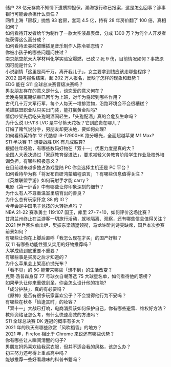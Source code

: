 储户 28 亿元存款不知情下遭质押担保，渤海银行称已报案，这是怎么回事？涉事银行可能会承担什么责任？  
网传上海「房叔」抛售 93 套房，套现 4.5 亿，持有 28 年房价翻了 100 倍，真相如何？  
如何看待开发者给华为制作了一款太空液晶表盘，分成 1300 万？为何个人开发者能获得这么高分成？  
如何看待孟美岐被曝插足音乐制作人陈令韬恋情？  
你被小孩子的哪些问题问住过？  
南京航空航天大学材料化学实验室爆燃，已致 2 死 9 伤，目前情况如何？事故原因可能是什么？  
小说剧情「这里是两千万，离开我儿子」，女主要拿到钱应该走哪些程序？  
2022 国考报名结束，超 202 万人报名，反映了怎样的现象和趋势？  
EDG 能在 S11 全球总决赛晋级决赛吗？  
男女朋友存在的意义是什么，谈恋爱的意义何在？  
孟晚舟隔离期结束已回华为上班，对华为将起到哪些作用？  
古代几十万大军行军，每个人每天一堆排泄物，沿路环境会不会很糟糕？  
英雄联盟职业队只买出门装，能打赢黄金队吗?  
情侣吵架先后吃头孢喝酒闹轻生，「头孢配酒」真的会危及生命吗？  
为什么说 LEVI'S LVC 是牛仔裤天花板？它到底贵在哪儿？  
订婚了赌气说分手，男朋友却更决绝，要如何处理?  
如何看待英特尔 12 代酷睿 i9-12900HK 跑分曝光，全面超越苹果 M1 Max?  
S11 半决赛 T1 想要战胜 DK 有几成胜算?  
根据往年经验，有哪些数码好物在「双十一」优惠力度是真的大？  
全国人大表决通过「家庭教育促进法」，要求减轻义务教育阶段学生作业及校外培训负担，有哪些积极意义？  
在目前越来越多独占游戏登陆 PC 你会选择主机还是 PC 平台？  
如何看待华为称「将发布自研鸿蒙编程语言」？有哪些信息值得关注？  
《英雄联盟手游》如何玩射手才能 carry？  
电影《第一炉香》中有哪些让你印象深刻的细节？  
为什么有人不尊重温室里培育出的善良？  
为什么总有玩家怀念 S8 的 IG？  
今年会是中国电子竞技的大转折点吗 ？  
NBA 21-22 赛季勇士 119:107 国王，库里 27+7+10，如何评价这场比赛？  
甘肃兰州终止在兰游客一切旅行活动，就地隔离、观察，还有哪些信息值得关注？  
2021 世乒赛名单出炉，樊振东梁靖崑领衔，马龙许昕刘诗雯缺席，国乒本次参赛前景如何？  
有哪些让你在上脚后直呼「我怎么现在才买」的国产好鞋？  
双 11 有哪些功能性强又实用的好物推荐吗？  
大学成绩到底重要不重要？  
有哪些事是买房之后才知道的？  
为什么苹果会上架高价抛光布？  
「看不见」的 5G 能带来哪些「想不到」的生活改变？  
克莱·汤普森身穿 77 号球衣自嘲落选 75 大球星名单，如何看待他的落榜？  
如果拳头让你来重做剑圣，你会怎么设计他的技能?  
「成分护肤」，真的有必要吗？  
《原神》是否有很多玩家喜欢公子？不会觉得他行为不妥吗？  
有哪些在秋冬「恰逢其时」的妆容？  
「双十一」大战已打响，电商消费该如何保护自己，你有哪些避雷、维权好方法？  
教师资格证怎么考，有什么快速高效的方法吗？  
S11 全球总决赛 DK 连冠的概率有多大？  
2021 年的秋天有哪些欣赏「风吹稻香」的地方？  
2021 年，Firefox 相比于 Chrome 来说还有哪些优势？  
你有哪些让人瞬间清醒的句子?  
男朋友妈妈喜欢给我买衣服，但并不适合我的风格，该怎么办？  
初三努力还考得上重点高中吗？  
能够推荐一些好看趣味的科普书籍吗？  
